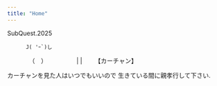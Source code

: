 ```yaml
---
title: "Home"
---
```


SubQuest.2025

          J( 'ｰ`)し
　     　　  （　）
　     　　　 | |
　     　【カーチャン】

 カーチャンを見た人はいつでもいいので
 生きている間に親孝行して下さい.
 